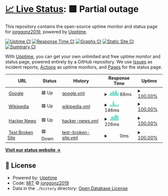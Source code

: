 # [📈 Live Status](https://demo.upptime.js.org): <!--live status--> **🟧 Partial outage**

This repository contains the open-source uptime monitor and status page for [jorggonz2019](https://jorggonz2016.github.io/), powered by [Upptime](https://github.com/upptime/upptime).

[![Uptime CI](https://github.com/jorggonz2016/upptime/workflows/Uptime%20CI/badge.svg)](https://github.com/jorggonz2016/upptime/actions?query=workflow%3A%22Uptime+CI%22)
[![Response Time CI](https://github.com/jorggonz2016/upptime/workflows/Response%20Time%20CI/badge.svg)](https://github.com/jorggonz2016/upptime/actions?query=workflow%3A%22Response+Time+CI%22)
[![Graphs CI](https://github.com/jorggonz2016/upptime/workflows/Graphs%20CI/badge.svg)](https://github.com/jorggonz2016/upptime/actions?query=workflow%3A%22Graphs+CI%22)
[![Static Site CI](https://github.com/jorggonz2016/upptime/workflows/Static%20Site%20CI/badge.svg)](https://github.com/jorggonz2016/upptime/actions?query=workflow%3A%22Static+Site+CI%22)
[![Summary CI](https://github.com/jorggonz2016/upptime/workflows/Summary%20CI/badge.svg)](https://github.com/jorggonz2016/upptime/actions?query=workflow%3A%22Summary+CI%22)

With [Upptime](https://upptime.js.org), you can get your own unlimited and free uptime monitor and status page, powered entirely by a GitHub repository. We use [Issues](https://github.com/jorggonz2016/upptime/issues) as incident reports, [Actions](https://github.com/jorggonz2016/upptime/actions) as uptime monitors, and [Pages](https://demo.upptime.js.org) for the status page.

<!--start: status pages-->
<!-- This summary is generated by Upptime (https://github.com/upptime/upptime) -->
<!-- Do not edit this manually, your changes will be overwritten -->
<!-- prettier-ignore -->
| URL | Status | History | Response Time | Uptime |
| --- | ------ | ------- | ------------- | ------ |
| <img alt="" src="https://favicons.githubusercontent.com/www.google.com" height="13"> [Google](https://www.google.com) | 🟩 Up | [google.yml](https://github.com/jorggonz2016/upptime/commits/HEAD/history/google.yml) | <details><summary><img alt="Response time graph" src="./graphs/google/response-time-week.png" height="20"> 88ms</summary><br><a href="https://jorggonz2016.github.io/upptime/history/google"><img alt="Response time 133" src="https://img.shields.io/endpoint?url=https%3A%2F%2Fraw.githubusercontent.com%2Fjorggonz2016%2Fupptime%2FHEAD%2Fapi%2Fgoogle%2Fresponse-time.json"></a><br><a href="https://jorggonz2016.github.io/upptime/history/google"><img alt="24-hour response time 76" src="https://img.shields.io/endpoint?url=https%3A%2F%2Fraw.githubusercontent.com%2Fjorggonz2016%2Fupptime%2FHEAD%2Fapi%2Fgoogle%2Fresponse-time-day.json"></a><br><a href="https://jorggonz2016.github.io/upptime/history/google"><img alt="7-day response time 88" src="https://img.shields.io/endpoint?url=https%3A%2F%2Fraw.githubusercontent.com%2Fjorggonz2016%2Fupptime%2FHEAD%2Fapi%2Fgoogle%2Fresponse-time-week.json"></a><br><a href="https://jorggonz2016.github.io/upptime/history/google"><img alt="30-day response time 105" src="https://img.shields.io/endpoint?url=https%3A%2F%2Fraw.githubusercontent.com%2Fjorggonz2016%2Fupptime%2FHEAD%2Fapi%2Fgoogle%2Fresponse-time-month.json"></a><br><a href="https://jorggonz2016.github.io/upptime/history/google"><img alt="1-year response time 133" src="https://img.shields.io/endpoint?url=https%3A%2F%2Fraw.githubusercontent.com%2Fjorggonz2016%2Fupptime%2FHEAD%2Fapi%2Fgoogle%2Fresponse-time-year.json"></a></details> | <details><summary><a href="https://jorggonz2016.github.io/upptime/history/google">100.00%</a></summary><a href="https://jorggonz2016.github.io/upptime/history/google"><img alt="All-time uptime 100.00%" src="https://img.shields.io/endpoint?url=https%3A%2F%2Fraw.githubusercontent.com%2Fjorggonz2016%2Fupptime%2FHEAD%2Fapi%2Fgoogle%2Fuptime.json"></a><br><a href="https://jorggonz2016.github.io/upptime/history/google"><img alt="24-hour uptime 100.00%" src="https://img.shields.io/endpoint?url=https%3A%2F%2Fraw.githubusercontent.com%2Fjorggonz2016%2Fupptime%2FHEAD%2Fapi%2Fgoogle%2Fuptime-day.json"></a><br><a href="https://jorggonz2016.github.io/upptime/history/google"><img alt="7-day uptime 100.00%" src="https://img.shields.io/endpoint?url=https%3A%2F%2Fraw.githubusercontent.com%2Fjorggonz2016%2Fupptime%2FHEAD%2Fapi%2Fgoogle%2Fuptime-week.json"></a><br><a href="https://jorggonz2016.github.io/upptime/history/google"><img alt="30-day uptime 100.00%" src="https://img.shields.io/endpoint?url=https%3A%2F%2Fraw.githubusercontent.com%2Fjorggonz2016%2Fupptime%2FHEAD%2Fapi%2Fgoogle%2Fuptime-month.json"></a><br><a href="https://jorggonz2016.github.io/upptime/history/google"><img alt="1-year uptime 100.00%" src="https://img.shields.io/endpoint?url=https%3A%2F%2Fraw.githubusercontent.com%2Fjorggonz2016%2Fupptime%2FHEAD%2Fapi%2Fgoogle%2Fuptime-year.json"></a></details>
| <img alt="" src="https://favicons.githubusercontent.com/en.wikipedia.org" height="13"> [Wikipedia](https://en.wikipedia.org) | 🟩 Up | [wikipedia.yml](https://github.com/jorggonz2016/upptime/commits/HEAD/history/wikipedia.yml) | <details><summary><img alt="Response time graph" src="./graphs/wikipedia/response-time-week.png" height="20"> 146ms</summary><br><a href="https://jorggonz2016.github.io/upptime/history/wikipedia"><img alt="Response time 147" src="https://img.shields.io/endpoint?url=https%3A%2F%2Fraw.githubusercontent.com%2Fjorggonz2016%2Fupptime%2FHEAD%2Fapi%2Fwikipedia%2Fresponse-time.json"></a><br><a href="https://jorggonz2016.github.io/upptime/history/wikipedia"><img alt="24-hour response time 92" src="https://img.shields.io/endpoint?url=https%3A%2F%2Fraw.githubusercontent.com%2Fjorggonz2016%2Fupptime%2FHEAD%2Fapi%2Fwikipedia%2Fresponse-time-day.json"></a><br><a href="https://jorggonz2016.github.io/upptime/history/wikipedia"><img alt="7-day response time 146" src="https://img.shields.io/endpoint?url=https%3A%2F%2Fraw.githubusercontent.com%2Fjorggonz2016%2Fupptime%2FHEAD%2Fapi%2Fwikipedia%2Fresponse-time-week.json"></a><br><a href="https://jorggonz2016.github.io/upptime/history/wikipedia"><img alt="30-day response time 151" src="https://img.shields.io/endpoint?url=https%3A%2F%2Fraw.githubusercontent.com%2Fjorggonz2016%2Fupptime%2FHEAD%2Fapi%2Fwikipedia%2Fresponse-time-month.json"></a><br><a href="https://jorggonz2016.github.io/upptime/history/wikipedia"><img alt="1-year response time 147" src="https://img.shields.io/endpoint?url=https%3A%2F%2Fraw.githubusercontent.com%2Fjorggonz2016%2Fupptime%2FHEAD%2Fapi%2Fwikipedia%2Fresponse-time-year.json"></a></details> | <details><summary><a href="https://jorggonz2016.github.io/upptime/history/wikipedia">100.00%</a></summary><a href="https://jorggonz2016.github.io/upptime/history/wikipedia"><img alt="All-time uptime 100.00%" src="https://img.shields.io/endpoint?url=https%3A%2F%2Fraw.githubusercontent.com%2Fjorggonz2016%2Fupptime%2FHEAD%2Fapi%2Fwikipedia%2Fuptime.json"></a><br><a href="https://jorggonz2016.github.io/upptime/history/wikipedia"><img alt="24-hour uptime 100.00%" src="https://img.shields.io/endpoint?url=https%3A%2F%2Fraw.githubusercontent.com%2Fjorggonz2016%2Fupptime%2FHEAD%2Fapi%2Fwikipedia%2Fuptime-day.json"></a><br><a href="https://jorggonz2016.github.io/upptime/history/wikipedia"><img alt="7-day uptime 100.00%" src="https://img.shields.io/endpoint?url=https%3A%2F%2Fraw.githubusercontent.com%2Fjorggonz2016%2Fupptime%2FHEAD%2Fapi%2Fwikipedia%2Fuptime-week.json"></a><br><a href="https://jorggonz2016.github.io/upptime/history/wikipedia"><img alt="30-day uptime 100.00%" src="https://img.shields.io/endpoint?url=https%3A%2F%2Fraw.githubusercontent.com%2Fjorggonz2016%2Fupptime%2FHEAD%2Fapi%2Fwikipedia%2Fuptime-month.json"></a><br><a href="https://jorggonz2016.github.io/upptime/history/wikipedia"><img alt="1-year uptime 100.00%" src="https://img.shields.io/endpoint?url=https%3A%2F%2Fraw.githubusercontent.com%2Fjorggonz2016%2Fupptime%2FHEAD%2Fapi%2Fwikipedia%2Fuptime-year.json"></a></details>
| <img alt="" src="https://favicons.githubusercontent.com/news.ycombinator.com" height="13"> [Hacker News](https://news.ycombinator.com) | 🟩 Up | [hacker-news.yml](https://github.com/jorggonz2016/upptime/commits/HEAD/history/hacker-news.yml) | <details><summary><img alt="Response time graph" src="./graphs/hacker-news/response-time-week.png" height="20"> 226ms</summary><br><a href="https://jorggonz2016.github.io/upptime/history/hacker-news"><img alt="Response time 180" src="https://img.shields.io/endpoint?url=https%3A%2F%2Fraw.githubusercontent.com%2Fjorggonz2016%2Fupptime%2FHEAD%2Fapi%2Fhacker-news%2Fresponse-time.json"></a><br><a href="https://jorggonz2016.github.io/upptime/history/hacker-news"><img alt="24-hour response time 205" src="https://img.shields.io/endpoint?url=https%3A%2F%2Fraw.githubusercontent.com%2Fjorggonz2016%2Fupptime%2FHEAD%2Fapi%2Fhacker-news%2Fresponse-time-day.json"></a><br><a href="https://jorggonz2016.github.io/upptime/history/hacker-news"><img alt="7-day response time 226" src="https://img.shields.io/endpoint?url=https%3A%2F%2Fraw.githubusercontent.com%2Fjorggonz2016%2Fupptime%2FHEAD%2Fapi%2Fhacker-news%2Fresponse-time-week.json"></a><br><a href="https://jorggonz2016.github.io/upptime/history/hacker-news"><img alt="30-day response time 181" src="https://img.shields.io/endpoint?url=https%3A%2F%2Fraw.githubusercontent.com%2Fjorggonz2016%2Fupptime%2FHEAD%2Fapi%2Fhacker-news%2Fresponse-time-month.json"></a><br><a href="https://jorggonz2016.github.io/upptime/history/hacker-news"><img alt="1-year response time 180" src="https://img.shields.io/endpoint?url=https%3A%2F%2Fraw.githubusercontent.com%2Fjorggonz2016%2Fupptime%2FHEAD%2Fapi%2Fhacker-news%2Fresponse-time-year.json"></a></details> | <details><summary><a href="https://jorggonz2016.github.io/upptime/history/hacker-news">100.00%</a></summary><a href="https://jorggonz2016.github.io/upptime/history/hacker-news"><img alt="All-time uptime 100.00%" src="https://img.shields.io/endpoint?url=https%3A%2F%2Fraw.githubusercontent.com%2Fjorggonz2016%2Fupptime%2FHEAD%2Fapi%2Fhacker-news%2Fuptime.json"></a><br><a href="https://jorggonz2016.github.io/upptime/history/hacker-news"><img alt="24-hour uptime 100.00%" src="https://img.shields.io/endpoint?url=https%3A%2F%2Fraw.githubusercontent.com%2Fjorggonz2016%2Fupptime%2FHEAD%2Fapi%2Fhacker-news%2Fuptime-day.json"></a><br><a href="https://jorggonz2016.github.io/upptime/history/hacker-news"><img alt="7-day uptime 100.00%" src="https://img.shields.io/endpoint?url=https%3A%2F%2Fraw.githubusercontent.com%2Fjorggonz2016%2Fupptime%2FHEAD%2Fapi%2Fhacker-news%2Fuptime-week.json"></a><br><a href="https://jorggonz2016.github.io/upptime/history/hacker-news"><img alt="30-day uptime 100.00%" src="https://img.shields.io/endpoint?url=https%3A%2F%2Fraw.githubusercontent.com%2Fjorggonz2016%2Fupptime%2FHEAD%2Fapi%2Fhacker-news%2Fuptime-month.json"></a><br><a href="https://jorggonz2016.github.io/upptime/history/hacker-news"><img alt="1-year uptime 100.00%" src="https://img.shields.io/endpoint?url=https%3A%2F%2Fraw.githubusercontent.com%2Fjorggonz2016%2Fupptime%2FHEAD%2Fapi%2Fhacker-news%2Fuptime-year.json"></a></details>
| <img alt="" src="https://favicons.githubusercontent.com/thissitedoesnotexist.koj.co" height="13"> [Test Broken Site](https://thissitedoesnotexist.koj.co) | 🟥 Down | [test-broken-site.yml](https://github.com/jorggonz2016/upptime/commits/HEAD/history/test-broken-site.yml) | <details><summary><img alt="Response time graph" src="./graphs/test-broken-site/response-time-week.png" height="20"> 0ms</summary><br><a href="https://jorggonz2016.github.io/upptime/history/test-broken-site"><img alt="Response time 0" src="https://img.shields.io/endpoint?url=https%3A%2F%2Fraw.githubusercontent.com%2Fjorggonz2016%2Fupptime%2FHEAD%2Fapi%2Ftest-broken-site%2Fresponse-time.json"></a><br><a href="https://jorggonz2016.github.io/upptime/history/test-broken-site"><img alt="24-hour response time 0" src="https://img.shields.io/endpoint?url=https%3A%2F%2Fraw.githubusercontent.com%2Fjorggonz2016%2Fupptime%2FHEAD%2Fapi%2Ftest-broken-site%2Fresponse-time-day.json"></a><br><a href="https://jorggonz2016.github.io/upptime/history/test-broken-site"><img alt="7-day response time 0" src="https://img.shields.io/endpoint?url=https%3A%2F%2Fraw.githubusercontent.com%2Fjorggonz2016%2Fupptime%2FHEAD%2Fapi%2Ftest-broken-site%2Fresponse-time-week.json"></a><br><a href="https://jorggonz2016.github.io/upptime/history/test-broken-site"><img alt="30-day response time 0" src="https://img.shields.io/endpoint?url=https%3A%2F%2Fraw.githubusercontent.com%2Fjorggonz2016%2Fupptime%2FHEAD%2Fapi%2Ftest-broken-site%2Fresponse-time-month.json"></a><br><a href="https://jorggonz2016.github.io/upptime/history/test-broken-site"><img alt="1-year response time 0" src="https://img.shields.io/endpoint?url=https%3A%2F%2Fraw.githubusercontent.com%2Fjorggonz2016%2Fupptime%2FHEAD%2Fapi%2Ftest-broken-site%2Fresponse-time-year.json"></a></details> | <details><summary><a href="https://jorggonz2016.github.io/upptime/history/test-broken-site">100.00%</a></summary><a href="https://jorggonz2016.github.io/upptime/history/test-broken-site"><img alt="All-time uptime 100.00%" src="https://img.shields.io/endpoint?url=https%3A%2F%2Fraw.githubusercontent.com%2Fjorggonz2016%2Fupptime%2FHEAD%2Fapi%2Ftest-broken-site%2Fuptime.json"></a><br><a href="https://jorggonz2016.github.io/upptime/history/test-broken-site"><img alt="24-hour uptime 100.00%" src="https://img.shields.io/endpoint?url=https%3A%2F%2Fraw.githubusercontent.com%2Fjorggonz2016%2Fupptime%2FHEAD%2Fapi%2Ftest-broken-site%2Fuptime-day.json"></a><br><a href="https://jorggonz2016.github.io/upptime/history/test-broken-site"><img alt="7-day uptime 100.00%" src="https://img.shields.io/endpoint?url=https%3A%2F%2Fraw.githubusercontent.com%2Fjorggonz2016%2Fupptime%2FHEAD%2Fapi%2Ftest-broken-site%2Fuptime-week.json"></a><br><a href="https://jorggonz2016.github.io/upptime/history/test-broken-site"><img alt="30-day uptime 100.00%" src="https://img.shields.io/endpoint?url=https%3A%2F%2Fraw.githubusercontent.com%2Fjorggonz2016%2Fupptime%2FHEAD%2Fapi%2Ftest-broken-site%2Fuptime-month.json"></a><br><a href="https://jorggonz2016.github.io/upptime/history/test-broken-site"><img alt="1-year uptime 100.00%" src="https://img.shields.io/endpoint?url=https%3A%2F%2Fraw.githubusercontent.com%2Fjorggonz2016%2Fupptime%2FHEAD%2Fapi%2Ftest-broken-site%2Fuptime-year.json"></a></details>

<!--end: status pages-->

[**Visit our status website →**](https://demo.upptime.js.org)

## 📄 License

- Powered by: [Upptime](https://github.com/upptime/upptime)
- Code: [MIT](./LICENSE) © [jorggonz2019](https://jorggonz2016.github.io/)
- Data in the `./history` directory: [Open Database License](https://opendatacommons.org/licenses/odbl/1-0/)
